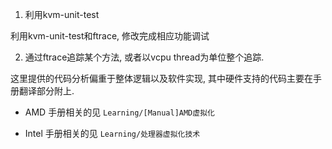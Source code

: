 
1. 利用kvm-unit-test

利用kvm-unit-test和ftrace, 修改完成相应功能调试

2. 通过ftrace追踪某个方法, 或者以vcpu thread为单位整个追踪.

这里提供的代码分析偏重于整体逻辑以及软件实现, 其中硬件支持的代码主要在手册翻译部分附上.

* AMD 手册相关的见 `Learning/[Manual]AMD虚拟化`

* Intel 手册相关的见 `Learning/处理器虚拟化技术`
